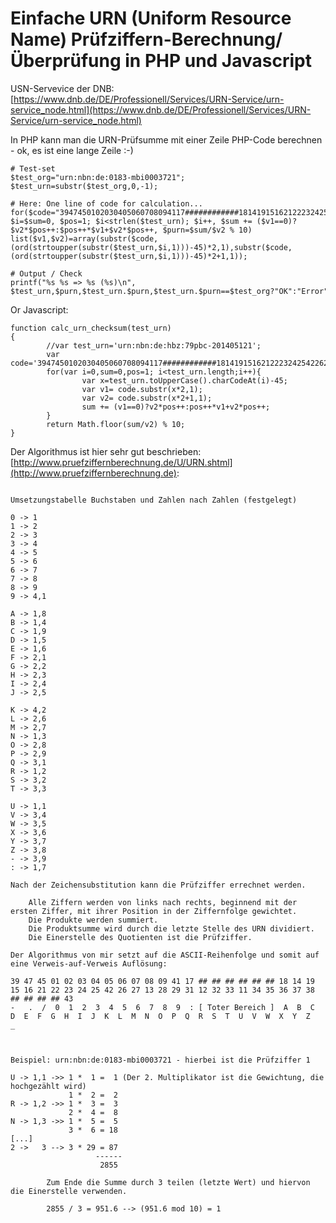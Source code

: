 # Einfache URN (Uniform Resource Name) Prüfziffern-Berechnung/Überprüfung in PHP und Javascript

USN-Servevice der DNB: [https://www.dnb.de/DE/Professionell/Services/URN-Service/urn-service_node.html](https://www.dnb.de/DE/Professionell/Services/URN-Service/urn-service_node.html)

In PHP kann man die URN-Prüfsumme mit einer Zeile PHP-Code berechnen - ok, es ist eine lange Zeile :-)

```
# Test-set
$test_org="urn:nbn:de:0183-mbi0003721";
$test_urn=substr($test_org,0,-1);

# Here: One line of code for calculation...
for($code="3947450102030405060708094117############1814191516212223242542262713282931123233113435363738########43", $i=$sum=0, $pos=1; $i<strlen($test_urn); $i++, $sum += ($v1==0)?$v2*$pos++:$pos++*$v1+$v2*$pos++, $purn=$sum/$v2 % 10) list($v1,$v2)=array(substr($code,(ord(strtoupper(substr($test_urn,$i,1)))-45)*2,1),substr($code,(ord(strtoupper(substr($test_urn,$i,1)))-45)*2+1,1));

# Output / Check
printf("%s %s => %s (%s)\n", $test_urn,$purn,$test_urn.$purn,$test_urn.$purn==$test_org?"OK":"Error");

```

Or Javascript:
```
function calc_urn_checksum(test_urn)
{
        //var test_urn='urn:nbn:de:hbz:79pbc-201405121';
        var code='3947450102030405060708094117############1814191516212223242542262713282931123233113435363738########43';
        for(var i=0,sum=0,pos=1; i<test_urn.length;i++){
                var x=test_urn.toUpperCase().charCodeAt(i)-45;
                var v1= code.substr(x*2,1);
                var v2= code.substr(x*2+1,1);
                sum += (v1==0)?v2*pos++:pos++*v1+v2*pos++;
        }
        return Math.floor(sum/v2) % 10;
}
```


Der Algorithmus ist hier sehr gut beschrieben: [http://www.pruefziffernberechnung.de/U/URN.shtml](http://www.pruefziffernberechnung.de):

```

Umsetzungstabelle Buchstaben und Zahlen nach Zahlen (festgelegt)

0 -> 1
1 -> 2
2 -> 3
3 -> 4
4 -> 5
5 -> 6
6 -> 7
7 -> 8
8 -> 9
9 -> 4,1
	
A -> 1,8
B -> 1,4
C -> 1,9
D -> 1,5
E -> 1,6
F -> 2,1
G -> 2,2
H -> 2,3
I -> 2,4
J -> 2,5
	
K -> 4,2
L -> 2,6
M -> 2,7
N -> 1,3
O -> 2,8
P -> 2,9
Q -> 3,1
R -> 1,2
S -> 3,2
T -> 3,3
	
U -> 1,1
V -> 3,4
W -> 3,5
X -> 3,6
Y -> 3,7
Z -> 3,8
- -> 3,9
: -> 1,7

Nach der Zeichensubstitution kann die Prüfziffer errechnet werden.

    Alle Ziffern werden von links nach rechts, beginnend mit der ersten Ziffer, mit ihrer Position in der Ziffernfolge gewichtet.
    Die Produkte werden summiert.
    Die Produktsumme wird durch die letzte Stelle des URN dividiert.
    Die Einerstelle des Quotienten ist die Prüfziffer.

Der Algorithmus von mir setzt auf die ASCII-Reihenfolge und somit auf eine Verweis-auf-Verweis Auflösung:

39 47 45 01 02 03 04 05 06 07 08 09 41 17 ## ## ## ## ## ## 18 14 19 15 16 21 22 23 24 25 42 26 27 13 28 29 31 12 32 33 11 34 35 36 37 38 ## ## ## ## 43
-   .  /  0  1  2  3  4  5  6  7  8  9  : [ Toter Bereich ]  A  B  C  D  E  F  G  H  I  J  K  L  M  N  O  P  Q  R  S  T  U  V  W  X  Y  Z              _ 


	
Beispiel: urn:nbn:de:0183-mbi0003721 - hierbei ist die Prüfziffer 1
        
U -> 1,1 ->> 1 *  1 =  1 (Der 2. Multiplikator ist die Gewichtung, die hochgezählt wird)
             1 *  2 =  2
R -> 1,2 ->> 1 *  3 =  3
             2 *  4 =  8
N -> 1,3 ->> 1 *  5 =  5
             3 *  6 = 18	
[...]
2 ->   3 --> 3 * 29 = 87
                   ------
                    2855

		Zum Ende die Summe durch 3 teilen (letzte Wert) und hiervon die Einerstelle verwenden. 	
		
		2855 / 3 = 951.6 --> (951.6 mod 10) = 1
		
		
```
